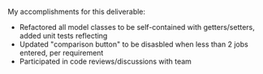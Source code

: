 My accomplishments for this deliverable:

- Refactored all model classes to be self-contained with getters/setters, added unit tests reflecting
- Updated "comparison button" to be disasbled when less than 2 jobs entered, per requirement
- Participated in code reviews/discussions with team
